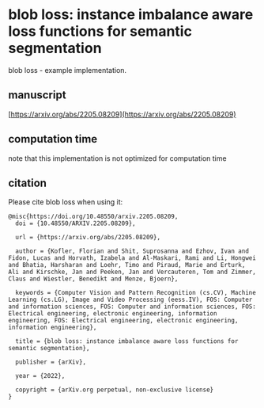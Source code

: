 # blob loss: instance imbalance aware loss functions for semantic segmentation
blob loss - example implementation.

## manuscript
[https://arxiv.org/abs/2205.08209](https://arxiv.org/abs/2205.08209)

## computation time
note that this implementation is not optimized for computation time

## citation
Please cite blob loss when using it:

```
@misc{https://doi.org/10.48550/arxiv.2205.08209,
  doi = {10.48550/ARXIV.2205.08209},
  
  url = {https://arxiv.org/abs/2205.08209},
  
  author = {Kofler, Florian and Shit, Suprosanna and Ezhov, Ivan and Fidon, Lucas and Horvath, Izabela and Al-Maskari, Rami and Li, Hongwei and Bhatia, Harsharan and Loehr, Timo and Piraud, Marie and Erturk, Ali and Kirschke, Jan and Peeken, Jan and Vercauteren, Tom and Zimmer, Claus and Wiestler, Benedikt and Menze, Bjoern},
  
  keywords = {Computer Vision and Pattern Recognition (cs.CV), Machine Learning (cs.LG), Image and Video Processing (eess.IV), FOS: Computer and information sciences, FOS: Computer and information sciences, FOS: Electrical engineering, electronic engineering, information engineering, FOS: Electrical engineering, electronic engineering, information engineering},
  
  title = {blob loss: instance imbalance aware loss functions for semantic segmentation},
  
  publisher = {arXiv},
  
  year = {2022},
  
  copyright = {arXiv.org perpetual, non-exclusive license}
}
```
